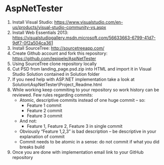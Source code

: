 # AspNetTester

1.	Install Visual Studio: https://www.visualstudio.com/en-us/products/visual-studio-community-vs.aspx
2.	Install Web Essentials 2013: https://visualstudiogallery.msdn.microsoft.com/56633663-6799-41d7-9df7-0f2a504ca361
3.	Install SourceTree: http://sourcetreeapp.com/
4.	Create Github account and fork this repository: https://github.com/lepipele/AspNetTester
5.	Using SourceTree clone repository locally
6.	Cut PSD from landing_page.psd.zip into HTML and import it in Visual Studio Solution contained in Solution folder
7.	If you need help with ASP.NET implementation take a look at Solution\AspNetTester\Project_Readme.html
8.	While working keep commiting to your repository so work history can be reviewed. Few rules regarding commits:
    - Atomic, descriptive commits instead of one huge commit – so:
        - Feature 1 commit 
        - Feature 2 commit 
        - Feature 3 commit 
    - And not:
       - Feature 1, Feature 2, Feature 3 in single commit
    - Obviously “Feature 1,2,3” is bad description – be descriptive in your explanation of commit
    - Commit needs to be atomic in a sense: do not commit if what you did breaks build
9.	Once you are done with implementation email link to your GitHub repository